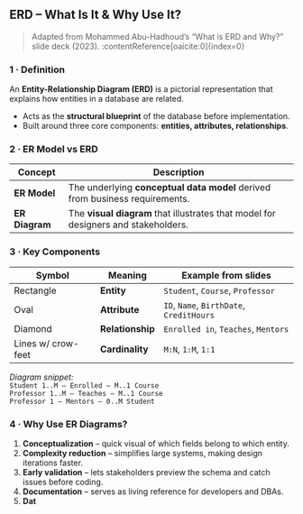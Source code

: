 ## ERD – What Is It & Why Use It?  
> Adapted from Mohammed Abu-Hadhoud’s “What is ERD and Why?” slide deck (2023). :contentReference[oaicite:0]{index=0}  

### 1 · Definition  
An **Entity-Relationship Diagram (ERD)** is a pictorial representation that explains how entities in a database are related.  
* Acts as the **structural blueprint** of the database before implementation.  
* Built around three core components: **entities, attributes, relationships**.  

### 2 · ER Model vs ERD  
| Concept | Description |
|---------|-------------|
| **ER Model** | The underlying **conceptual data model** derived from business requirements. |
| **ER Diagram** | The **visual diagram** that illustrates that model for designers and stakeholders. |

### 3 · Key Components  
| Symbol | Meaning | Example from slides |
|--------|---------|---------------------|
| Rectangle | **Entity** | `Student`, `Course`, `Professor` |
| Oval      | **Attribute** | `ID`, `Name`, `BirthDate`, `CreditHours` |
| Diamond   | **Relationship** | `Enrolled in`, `Teaches`, `Mentors` |
| Lines w/ crow-feet | **Cardinality** | `M:N`, `1:M`, `1:1` |  

*Diagram snippet:*  
`Student 1..M — Enrolled — M..1 Course`  
`Professor 1..M — Teaches — M..1 Course`  
`Professor 1 — Mentors — 0..M Student`  

### 4 · Why Use ER Diagrams?  
1. **Conceptualization** – quick visual of which fields belong to which entity.  
2. **Complexity reduction** – simplifies large systems, making design iterations faster.  
3. **Early validation** – lets stakeholders preview the schema and catch issues before coding.  
4. **Documentation** – serves as living reference for developers and DBAs.  
5. **Dat**
